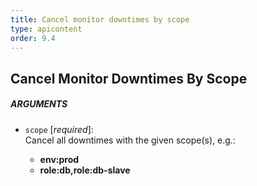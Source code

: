 ```yaml
---
title: Cancel monitor downtimes by scope
type: apicontent
order: 9.4
---
```


## Cancel Monitor Downtimes By Scope
##### ARGUMENTS
* `scope` [*required*]:  
    Cancel all downtimes with the given scope(s), e.g.:

    *  **env:prod** 
    *  **role:db,role:db-slave**